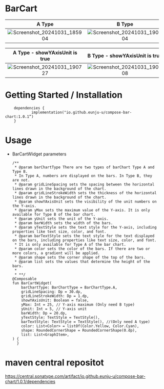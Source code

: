 # BarCart
   A Type    |       B Type        |
:-------------------------:|:-------------------------:
![Screenshot_20241031_185904](https://github.com/user-attachments/assets/f474fcef-142a-4ff7-a647-c8f8c91b5527)  |  ![Screenshot_20241031_190504](https://github.com/user-attachments/assets/3b083eda-5c08-4af9-a58b-b0ededa0181a)

   A Type - showYAxisUnit is true    |       B Type - showYAxisUnit is true        |
:-------------------------:|:-------------------------:
![Screenshot_20241031_190727](https://github.com/user-attachments/assets/9ec295cd-6ead-4967-8308-dc04c5183010)  |  ![Screenshot_20241031_190608](https://github.com/user-attachments/assets/829610b8-c55d-4b65-8792-b5fa7dab1f91)




  
# Getting Started / Installation

        dependencies {
                implementation("io.github.eunju-u/compose-bar-chart:1.0.1”)
        }




# Usage
+ BarCartWidget parameters
  
      /**
       * @param barChartType There are two types of barChart Type A and Type B.
       * In Type A, numbers are displayed on the bars. In Type B, they are not.
       * @param gridLineSpacing sets the spacing between the horizontal lines drawn in the background of the chart.
       * @param gridLineStrokeWidth sets the thickness of the horizontal lines drawn in the background of the chart.
       * @param showYAxisUnit sets the visibility of the unit numbers on the Y-axis.
       * @param yMax sets the maximum value of the Y-axis. It is only available for Type B of the bar chart.
       * @param yUnit sets the unit of the Y-axis.
       * @param barWidth sets the width of the bars.
       * @param yTextStyle sets the text style for the Y-axis, including properties like text size, color, and font.
       * @param barTextStyle sets the text style for the text displayed on the bars, including properties like text size, color, and font.
       * It is only available for Type A of the bar chart.
       * @param color sets the color of the bars. If there are two or more colors, a gradient will be applied.
       * @param shape sets the corner shape of the top of the bars.
       * @param list sets the values that determine the height of the bars.
       *
       * **/
      @Composable
      fun BarCartWidget(
          barChartType: BarChartType = BarChartType.A,
          gridLineSpacing: Dp = 30.dp,
          gridLineStrokeWidth: Dp = 1.dp,
          showYAxisUnit: Boolean = false,
          yMax: Int = 25, // Y-axis maximum (Only need B type)
          yUnit: Int = 5, // Y-axis unit
          barWidth: Dp = 20.dp,
          yTextStyle: TextStyle = TextStyle(),
          barTextStyle: TextStyle = TextStyle(), //(Only need A type)
          color: List<Color> = listOf(Color.Yellow, Color.Cyan),
          shape: RoundedCornerShape = RoundedCornerShape(0.dp),
          list: List<GraphItem>,
      ) {
        }



    
# maven central repositot

https://central.sonatype.com/artifact/io.github.eunju-u/compose-bar-chart/1.0.1/dependencies

